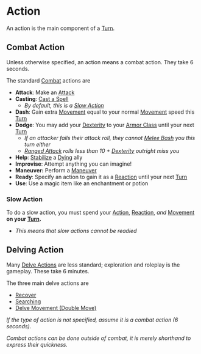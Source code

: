 # Action

An action is the main component of a [Turn](Turn.md).

## Combat Action

Unless otherwise specified, an action means a combat action. They take 6 seconds.

The standard [Combat](Combat.md) actions are

- **Attack**: Make an [Attack](Attack.md)
- **Casting**: [Cast a Spell](../Magic/Spellcasting/Spellcasting.md)
	- *By default, this is a [Slow Action](Action.md#Slow%20Action)*
- **Dash**: Gain extra [Movement](Movement.md) equal to your normal [Movement](Movement.md) speed this [Turn](Turn.md)
- **Dodge**: You may add your [Dexterity](../Player%20Characters/Chosen%20Statistics/Dexterity.md) to your [Armor Class](../Player%20Characters/Derived%20Statistics/Armor%20Class.md) until your next [Turn](Turn.md)
	- *If an attacker fails their attack roll, they cannot [Melee Bash](Reaction.md#Melee%20Bash) you this turn either*
	- *[Ranged Attack](Ranged%20Attack.md) rolls less than 10 + [Dexterity](../Player%20Characters/Chosen%20Statistics/Dexterity.md) outright miss you*
- **Help**: [Stabilize](../Conditions/Stabilized.md) a [Dying](../Conditions/Dying.md#While%20Dying) ally
- **Improvise**: Attempt anything you can imagine!
- **Maneuver:** Perform a [Maneuver](Maneuver.md)
- **Ready**: Specify an action to gain it as a [Reaction](Reaction.md) until your next [Turn](Turn.md)
- **Use**: Use a magic item like an enchantment or potion

### Slow Action

To do a slow action, you must spend your [Action](Action.md), [Reaction](Reaction.md), *and* [Movement](Movement.md) **on your [Turn](Turn.md).**

- *This means that slow actions cannot be readied*

## Delving Action

Many [Delve Actions](Delving.md#Primary%20Delve%20Actions) are less standard; exploration and roleplay is the gameplay. These take 6 minutes.

The three main delve actions are

- [Recover](Delving.md#Recover)
- [Searching](Delving.md#Searching)
- [Delve Movement (Double Move)](Delving.md#Delve%20Movement)

*If the type of action is not specified, assume it is a combat action (6 seconds).*

*Combat actions can be done outside of combat, it is merely shorthand to express their quickness.*
